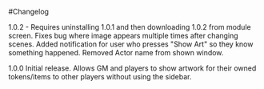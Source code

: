 #Changelog

1.0.2 - Requires uninstalling 1.0.1 and then downloading 1.0.2 from module screen. Fixes bug where image appears multiple times after changing scenes. Added notification for user who presses "Show Art" so they know something happened. Removed Actor name from shown window.

1.0.0
Initial release. Allows GM and players to show artwork for their owned tokens/items to other players without using the sidebar.
